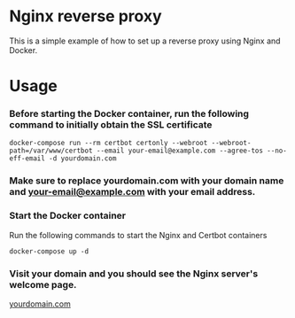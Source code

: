 # Nginx reverse proxy

This is a simple example of how to set up a reverse proxy using Nginx and Docker.

# Usage

### Before starting the Docker container, run the following command to initially obtain the SSL certificate

```shell
docker-compose run --rm certbot certonly --webroot --webroot-path=/var/www/certbot --email your-email@example.com --agree-tos --no-eff-email -d yourdomain.com
```

### Make sure to replace yourdomain.com with your domain name and your-email@example.com with your email address.

### Start the Docker container
Run the following commands to start the Nginx and Certbot containers
```shell
docker-compose up -d
```

### Visit your domain and you should see the Nginx server's welcome page.
[yourdomain.com](https://yourdomain.com)
